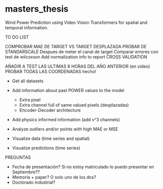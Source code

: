 # masters_thesis
Wind Power Prediction using Video Vision Transformers for spatial and temporal information. 

TO DO LIST 

COMPROBAR MAE DE TARGET VS TARGET DESPLAZADA 
PROBAR DE STANDARSCALE Despues de meter el canal de target 
Comparar errores con test de wilcoxson
Add normalization info to report 
CROSS VALIDATION 

AÑADIR A TEST LAS ULTIMAS 8 HORAS DEL AÑO ANTERIOR (en video)
PROBAR TODAS LAS COORDENADAS  hecho! 

- Get all datasets 
- Add information about past POWER values to the model
    - Extra pixel 
    - Extra channel full of same valued pixels (desplazadas) 
    - Encoder-Decoder architecture
- Add physics informed information (add v^3 channels)

- Analyze outliers and/or points with high MAE or MSE 
- Visualize data (time series and spatial)
- Visualize predictions (time series)


PREGUNTAS 
- Fecha de presentación? Si no estoy matriculado lo puedo presentar en Septiembre?? 
- Memoria + paper? O solo uno de los dos? 
- Doctorado industrial? 